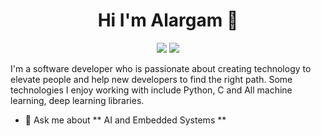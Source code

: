 <h1 align="center">Hi I'm Alargam 👋</h1>
<p align="center">
  <a href="https://www.linkedin.com/in/alargam-mohamed-2a6436257/"><img src="https://img.shields.io/badge/linkedin-%230177B5?style=flat&logo=linkedin&logoColor=white"/></a>
  <a href="https://https://www.instagram.com/alargam_18/"><img src="https://img.shields.io/badge/instagram-%23E4415F?style=flat&logo=instagram&logoColor=white"/></a>
</p>

I'm a software developer who is passionate about creating technology to elevate people and help new developers to find the right path. Some technologies I enjoy working with include Python, C and All machine learning, deep learning libraries.

- 💬 Ask me about ** AI and Embedded Systems **

<!---
alargam/alargam is a ✨ special ✨ repository because its `README.md` (this file) appears on your GitHub profile.
You can click the Preview link to take a look at your changes.
--->
